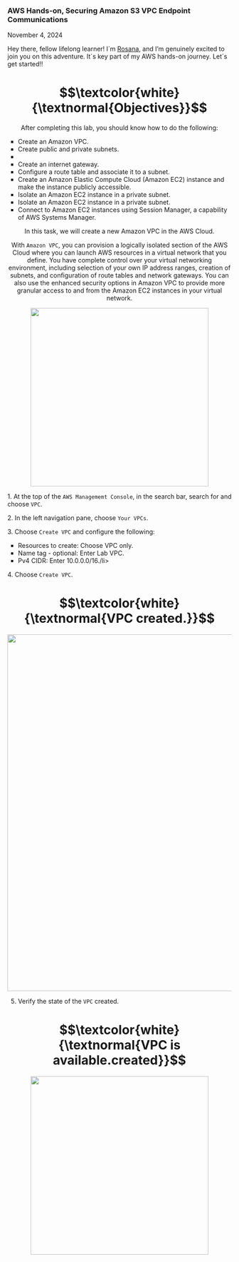 <h3>AWS Hands-on, Securing Amazon S3 VPC Endpoint Communications</h3>
<p>November 4, 2024<br></p>


<p>Hey there, fellow lifelong learner! I´m <a href="https://www.linkedin.com/in/rosanafssantos/">Rosana</a>, and I’m genuinely excited to join you on this adventure. It´s key part of my AWS hands-on journey. Let´s get started!!</p>

<h1 align="center"> $$\textcolor{white}{\textnormal{Objectives}}$$ </h1>
<p align="center"> After completing this lab, you should know how to do the following:</p>
<ul style="list-style-type:square">
    <li>Create an Amazon VPC.</li>
    <li>Create public and private subnets.<li>
    <li>Create an internet gateway.</li>
    <li>Configure a route table and associate it to a subnet.</li>
    <li>Create an Amazon Elastic Compute Cloud (Amazon EC2) instance and make the instance publicly accessible.</li>
    <li>Isolate an Amazon EC2 instance in a private subnet.</li>
    <li>Isolate an Amazon EC2 instance in a private subnet.</li>
    <li>Connect to Amazon EC2 instances using Session Manager, a capability of AWS Systems Manager.</li>
</ul></p>

<p align="center">In this task, we will create a new Amazon VPC in the AWS Cloud. </p>

<p align="center">With <code>Amazon VPC</code>, you can provision a logically isolated section of the AWS Cloud where you can launch AWS resources in a virtual network that you define. You have complete control over your virtual networking environment, including selection of your own IP address ranges, creation of subnets, and configuration of route tables and network gateways. You can also use the enhanced security options in Amazon VPC to provide more granular access to and from the Amazon EC2 instances in your virtual network.</p>

<p align="center">  <img width="400px" src="https://github.com/user-attachments/assets/e9d234c8-4458-46ae-9a5a-765fd31701cc"> </p>

<p>1. At the top of the <code>AWS Managememt Console</code>, in the search bar, search for and choose <code>VPC</code>.</p>
   2. In the left navigation pane, choose <code>Your VPCs</code>.</p>
   3. Choose <code>Create VPC</code> and configure the following:</p>
<ul style="list-style-type:square">
    <li>Resources to create: Choose  VPC only.</li>
    <li>Name tag - optional: Enter Lab VPC.</li>
    <li>Pv4 CIDR: Enter 10.0.0.0/16./li>
</ul>
   4. Choose <code>Create VPC</code>.</p>

<h1 align="center"> $$\textcolor{white}{\textnormal{VPC created.}}$$ </h1>

<p align="center">  <img width="800px" src="https://github.com/user-attachments/assets/3a3eeffe-25de-4182-ae7a-902c6b6ec910"> </p>

   5. Verify the state of the <code>VPC</code> created.</p>

   <h1 align="center"> $$\textcolor{white}{\textnormal{VPC is available.created}}$$ </h1>

<p align="center">  <img width="400px" src="https://github.com/user-attachments/assets/b2a54727-ea73-4aba-9042-73e593955e08"> </p>





